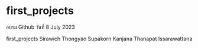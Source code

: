 # first_projects
อบรม Github วันที่ 8 July 2023

first_projects 
Sirawich Thongyao
Supakorn Kanjana
Thanapat Issarawattana